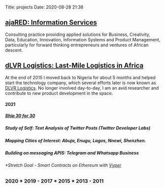 Title: projects
Date: 2020-08-28 21:38


## [ajaRED: Information Services](http://www.ajared.ng)
Consulting practice providing applied solutions for Business, Creativity, Data, Education, Innovation, Information Systems and Product Management, particularly for forward thinking entrepreneurs and ventures of African descent.

## [dLVR Logistics: Last-Mile Logistics in Africa](http://www.dlvr.ng)
At the end of 2015 I moved back to Nigeria for about 5 months and helped start the technology company, which several efforts later is now known as [DLVR Logistics](https://www.dlvr.ng). No longer involved day-to-day, I am an avid researcher and contribute to new product development in the space.



#### 2021

##### [**Ship 30 for 30**]({filename}/posts/Ship30for30.md)
##### **Study of Self**: Text Analysis of Twitter Posts (Twitter Developer Labs)
##### **Mapping Cities of Interest**: Abuja, Enugu, Lagos, Nnewi, Shenzhen.
##### **Building on messaging APIS**: Telegram and Whatsapp Business



###### *Stretch Goal - Smart Contracts on Ethereum with [Vyper](https://ethereum.org/en/developers/docs/smart-contracts/languages/#vyper)

### 2020 * 2019 - 2017 * 2015 * 2013 - 2011
